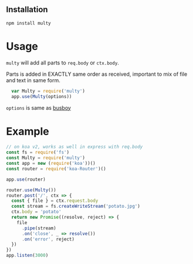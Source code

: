 ## Installation
```
npm install multy
```

# Usage

`multy` will add all parts to `req.body` or `ctx.body`.

Parts is added in EXACTLY same order as received, important to mix of file and text in same form.

```javascript
  var Multy = require('multy')
  app.use(Multy(options))
```
`options` is same as [busboy](https://github.com/mscdex/busboy#api)

# Example

```javascript
// on koa v2, works as well in express with req.body
const fs = require('fs')
const Multy = require('multy')
const app = new (require('koa'))()
const router = require('koa-Router')()

app.use(router)

router.use(Multy())
router.post('/', ctx => {
  const { file } = ctx.request.body
  const stream = fs.createWriteStream('potato.jpg')
  ctx.body = 'potato'
  return new Promise((resolve, reject) => {
    file
      .pipe(stream)
      .on('close', _ => resolve())
      .on('error', reject)
  })
})
app.listen(3000)

```

